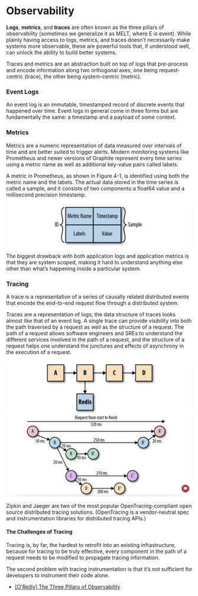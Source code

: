 
# Observability  



**Logs**, **metrics**, and **traces** are often known as the three pillars of observability (sometimes we generalize it as MELT, where E is event). While plainly having access to logs, metrics, and traces doesn’t necessarily make systems more observable, these are powerful tools that, if understood well, can unlock the ability to build better systems.

Traces and metrics are an abstraction built on top of logs that pre-process and encode information along two orthogonal axes, one being request-centric (trace), the other being system-centric (metric).


### Event Logs
An event log is an immutable, timestamped record of discrete events that happened over time. Event logs in general come in three forms but are fundamentally the same: a timestamp and a payload of some context.

### Metrics
Metrics are a numeric representation of data measured over intervals of time and are better suited to trigger alerts. Modern monitoring systems like Prometheus and newer versions of Graphite represent every time series using a metric name as well as additional key-value pairs called labels.

A metric in Prometheus, as shown in Figure 4-1, is identified using both the metric name and the labels. The actual data stored in the time series is called a sample, and it consists of two components: a float64 value and a millisecond precision timestamp.

![](images/metric_model.png)

The biggest drawback with both application logs and application metrics is that they are system scoped, making it hard to understand anything else other than what’s happening inside a particular system. 

### Tracing
A trace is a representation of a series of causally related distributed events that encode the end-to-end request flow through a distributed system.

Traces are a representation of logs; the data structure of traces looks almost like that of an event log. A single trace can provide visibility into both the path traversed by a request as well as the structure of a request. The path of a request allows software engineers and SREs to understand the different services involved in the path of a request, and the structure of a request helps one understand the junctures and effects of asynchrony in the execution of a request.

![](images/trace_model_1.png)
![](images/trace_model_2.png)

Zipkin and Jaeger are two of the most popular OpenTracing-compliant open source distributed tracing solutions. (OpenTracing is a vendor-neutral spec and instrumentation libraries for distributed tracing APIs.)

#### The Challenges of Tracing

Tracing is, by far, the hardest to retrofit into an existing infrastructure, because for tracing to be truly effective, every component in the path of a request needs to be modified to propagate tracing information. 

The second problem with tracing instrumentation is that it’s not sufficient for developers to instrument their code alone. 

* [The Three Pillars of Observability]: https://www.oreilly.com/library/view/distributed-systems-observability/9781492033431/ch04.html
[[O'Reilly] The Three Pillars of Observability](https://www.oreilly.com/library/view/distributed-systems-observability/9781492033431/ch04.html)




